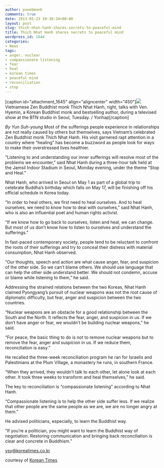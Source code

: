 ```yaml
---
author: pvwebmonk
comments: true
date: 2013-05-23 10:30:24+00:00
layout: post
slug: thich-nhat-hanh-shares-secrets-to-peaceful-mind
title: Thich Nhat Hanh shares secrets to peaceful mind
wordpress_id: 1644
categories:
- News
tags:
- anger. nuclear
- compassionate listening
- fear
- heal
- korean times
- peaceful mind
- reconciliation
- stop
---
```


[caption id="attachment_1645" align="aligncenter" width="450"]![](http://plumvillage.org/wp-content/uploads/2013/05/secrets-to-peaceful-mind.jpg) Vietnamese Zen Buddhist monk Thich Nhat Hanh, right, talks with Ven. Hyemin, a Korean Buddhist monk and bestselling author, during a televised show at the BTN studio in Seoul, Tuesday. / Yonhap[/caption]

_By Yun Suh-young_
Most of the sufferings people experience in relationships are not really caused by others but themselves, says Vietnam’s celebrated Zen Buddhist monk Thich Nhat Hanh. His visit garnered rapt attention in a country where “healing” has become a buzzword as people look for ways to make their overstressed lives healthier.

“Listening to and understanding our inner sufferings will resolve most of the problems we encounter,” said Nhat Hanh during a three-hour talk held at the Jamsil Indoor Stadium in Seoul, Monday evening, under the theme “Stop and Heal.”

Nhat Hanh, who arrived in Seoul on May 1 as part of a global trip to celebrate Buddha’s birthday which falls on May 17, will be finishing off his official schedule in Korea today.

“In order to heal others, we first need to heal ourselves. And to heal ourselves, we need to know how to deal with ourselves,” said Nhat Hanh, who is also an influential poet and human rights activist.

“If we know how to go back to ourselves, listen and heal, we can change. But most of us don’t know how to listen to ourselves and understand the sufferings.”

In fast-paced contemporary society, people tend to be reluctant to confront the roots of their sufferings and try to conceal their distress with material consumption, Nhat Hanh observed.

“Our thoughts, speech and action are what cause anger, fear, and suspicion of the other side. So we can’t blame others. We should use language that can help the other side understand better. We should not condemn, accuse or blame while listening to them,” he said.

Addressing the strained relations between the two Koreas, Nhat Hanh claimed Pyongyang’s pursuit of nuclear weapons was not the root cause of diplomatic difficulty, but fear, anger and suspicion between the two countries.

“Nuclear weapons are an obstacle for a good relationship between the South and the North. It reflects the fear, anger, and suspicion in us. If we don’t have anger or fear, we wouldn’t be building nuclear weapons,” he said.

“For peace, the basic thing to do is not to remove nuclear weapons but to remove the fear, anger and suspicion in us. If we reduce them, reconciliation is easy.”

He recalled the three-week reconciliation program he ran for Israelis and Palestinians at the Plum Village, a monastery he runs, in southern France.

“When they arrived, they wouldn’t talk to each other, let alone look at each other. It took three weeks to transform and heal themselves,” he said.

The key to reconciliation is “compassionate listening” according to Nhat Hanh.

“Compassionate listening is to help the other side suffer less. If we realize that other people are the same people as we are, we are no longer angry at them.”

He advised politicians, especially, to learn the Buddhist way.

“If you’re a politician, you might want to learn the Buddhist way of negotiation. Restoring communication and bringing back reconciliation is clear and concrete in Buddhism.”

ysy@koreatimes.co.kr

courtesy of [Korean Times](http://www.koreatimes.co.kr/www/news/culture/2013/05/293_135674.html)
